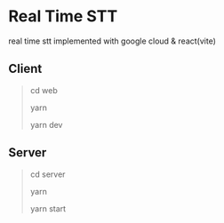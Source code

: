 # Real Time STT

real time stt implemented with google cloud & react(vite)

## Client

> cd web
> 
> yarn
> 
> yarn dev

## Server

> cd server
> 
> yarn
> 
> yarn start